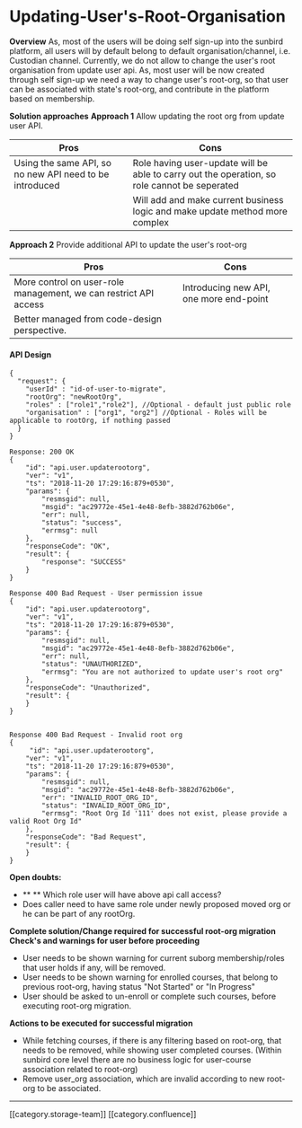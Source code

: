 # Updating-User's-Root-Organisation

**Overview** As, most of the users will be doing self sign-up into the sunbird platform, all users will by default belong to default organisation/channel, i.e. Custodian channel. Currently, we do not allow to change the user's root organisation from update user api. As, most user will be now created through self sign-up we need a way to change user's root-org, so that user can be associated with state's root-org, and contribute in the platform based on membership.

**Solution approaches** **Approach 1** Allow updating the root org from update user API.

| Pros                                                    | Cons                                                                                         |
| ------------------------------------------------------- | -------------------------------------------------------------------------------------------- |
| Using the same API, so no new API need to be introduced | Role having user-update will be able to carry out the operation, so role cannot be seperated |
|                                                         | Will add and make current business logic and make update method more complex                 |

**Approach 2** Provide additional API to update the user's root-org

| Pros                                                             | Cons                                    |
| ---------------------------------------------------------------- | --------------------------------------- |
| More control on user-role management, we can restrict API access | Introducing new API, one more end-point |
| Better managed from code-design perspective.                     |                                         |

#### API Design

```
{
  "request": {
    "userId" : "id-of-user-to-migrate",
    "rootOrg": "newRootOrg",
    "roles" : ["role1","role2"], //Optional - default just public role
    "organisation" : ["org1", "org2"] //Optional - Roles will be applicable to rootOrg, if nothing passed
  }
}

Response: 200 OK
{
    "id": "api.user.updaterootorg",
    "ver": "v1",
    "ts": "2018-11-20 17:29:16:879+0530",
    "params": {
        "resmsgid": null,
        "msgid": "ac29772e-45e1-4e48-8efb-3882d762b06e",
        "err": null,
        "status": "success",
        "errmsg": null
    },
    "responseCode": "OK",
    "result": {
        "response": "SUCCESS"
    }
}

Response 400 Bad Request - User permission issue
{
    "id": "api.user.updaterootorg",
    "ver": "v1",
    "ts": "2018-11-20 17:29:16:879+0530",
    "params": {
        "resmsgid": null,
        "msgid": "ac29772e-45e1-4e48-8efb-3882d762b06e",
        "err": null,
        "status": "UNAUTHORIZED",
        "errmsg": "You are not authorized to update user's root org"
    },
    "responseCode": "Unauthorized",
    "result": {
    }
}


Response 400 Bad Request - Invalid root org
{
     "id": "api.user.updaterootorg",
    "ver": "v1",
    "ts": "2018-11-20 17:29:16:879+0530",
    "params": {
        "resmsgid": null,
        "msgid": "ac29772e-45e1-4e48-8efb-3882d762b06e",
        "err": "INVALID_ROOT_ORG_ID",
        "status": "INVALID_ROOT_ORG_ID",
        "errmsg": "Root Org Id '111' does not exist, please provide a valid Root Org Id"
    },
    "responseCode": "Bad Request",
    "result": {
    }
}
```

**Open doubts:**

* \*\*  \*\* Which role user will have above api call access?
* &#x20; Does caller need to have same role under newly proposed moved org or he can be part of any rootOrg.

**Complete solution/Change required for successful root-org migration** **Check's and warnings for user before proceeding**

* User needs to be shown warning for current suborg membership/roles that user holds if any, will be removed.
* User needs to be shown warning for enrolled courses, that belong to previous root-org, having status "Not Started" or "In Progress"
* User should be asked to un-enroll or complete such courses, before executing root-org migration.

**Actions to be executed for successful migration**

* While fetching courses, if there is any filtering based on root-org, that needs to be removed, while showing user completed courses. (Within sunbird core level there are no business logic for user-course association related to root-org)
* Remove user\_org association, which are invalid according to new root-org to be associated.

***

\[\[category.storage-team]] \[\[category.confluence]]
